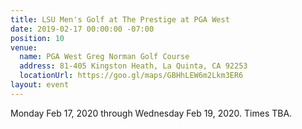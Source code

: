 ```yaml
---
title: LSU Men's Golf at The Prestige at PGA West
date: 2019-02-17 00:00:00 -07:00
position: 10
venue:
  name: PGA West Greg Norman Golf Course
  address: 81-405 Kingston Heath, La Quinta, CA 92253
  locationUrl: https://goo.gl/maps/GBHhLEW6m2Lkm3ER6
layout: event
---
```


Monday Feb 17, 2020 through Wednesday Feb 19, 2020.  Times TBA.
